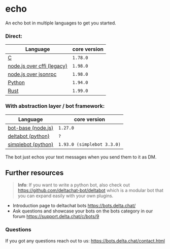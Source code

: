 # echo

An echo bot in multiple languages to get you started.

### Direct:

| Language                                      | core version |
| --------------------------------------------- | ------------ |
| [C](./c)                                      | `1.78.0`     |
| [node.js over cffi (legacy)](./nodejs_cffi)   | `1.98.0`     |
| [node.js over jsonrpc](./nodejs_napi_jsonrpc) | `1.98.0`     |
| [Python](./python)                            | `1.94.0`     |
| [Rust](./rust)                                | `1.99.0`     |

### With abstraction layer / bot framework:

| Language                                        | core version               |
| ----------------------------------------------- | -------------------------- |
| [bot-base (node.js)](./nodejs_bot_base)         | `1.27.0`                   |
| [deltabot (python)](./python_deltabot_plugin)   | `?`                        |
| [simplebot (python)](./python_simplebot_plugin) | `1.93.0 (simplebot 3.3.0)` |

The bot just echos your text messages when you send them to it as DM.

## Further resources

> **Info**: If you want to write a python bot, also check out https://github.com/deltachat-bot/deltabot which is a modular bot that you can expand easily with your own plugins.

- Introduction page to deltachat bots https://bots.delta.chat/
- Ask questions and showcase your bots on the bots category in our forum https://support.delta.chat/c/bots/9

### Questions

If you got any questions reach out to us: https://bots.delta.chat/contact.html

